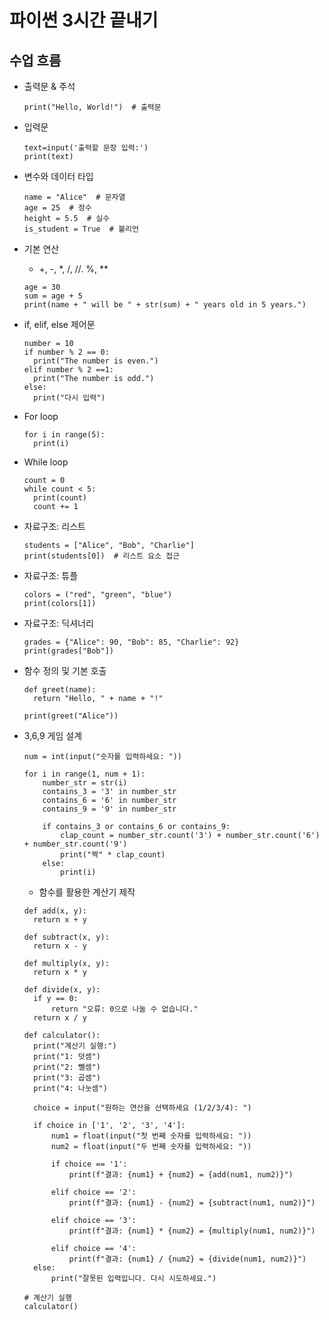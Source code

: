 # 파이썬 3시간 끝내기
## 수업 흐름
* 출력문 & 주석
  ```
  print("Hello, World!")  # 출력문
  ```
* 입력문
  ```
  text=input('출력할 문장 입력:')
  print(text) 
  ```
* 변수와 데이터 타입
  ```
  name = "Alice"  # 문자열
  age = 25  # 정수
  height = 5.5  # 실수
  is_student = True  # 불리언
  ```
* 기본 연산
  - +, -, *, /, //. %, **
  ```
  age = 30
  sum = age + 5
  print(name + " will be " + str(sum) + " years old in 5 years.")
  ```
* if, elif, else 제어문
  ```
  number = 10
  if number % 2 == 0:
    print("The number is even.")
  elif number % 2 ==1:
    print("The number is odd.")
  else:
    print("다시 입력")
  ```
* For loop
  ```
  for i in range(5):
    print(i)
  ```
* While loop
  ```
  count = 0
  while count < 5:
    print(count)
    count += 1
  ```
* 자료구조: 리스트
  ```
  students = ["Alice", "Bob", "Charlie"]
  print(students[0])  # 리스트 요소 접근
  ```
* 자료구조: 튜플
  ```
  colors = ("red", "green", "blue")
  print(colors[1])
  ```
* 자료구조: 딕셔너리
  ```
  grades = {"Alice": 90, "Bob": 85, "Charlie": 92}
  print(grades["Bob"])

* 함수 정의 및 기본 호출
  ```
  def greet(name):
    return "Hello, " + name + "!"

  print(greet("Alice"))
  ```

* 3,6,9 게임 설계
  ```
  num = int(input("숫자를 입력하세요: "))

  for i in range(1, num + 1):
      number_str = str(i)
      contains_3 = '3' in number_str
      contains_6 = '6' in number_str
      contains_9 = '9' in number_str
  
      if contains_3 or contains_6 or contains_9:
          clap_count = number_str.count('3') + number_str.count('6') + number_str.count('9')
          print("짝" * clap_count)
      else:
          print(i)
  ```

  * 함수를 활용한 계산기 제작
  ```
  def add(x, y):
    return x + y

  def subtract(x, y):
    return x - y

  def multiply(x, y):
    return x * y

  def divide(x, y):
    if y == 0:
        return "오류: 0으로 나눌 수 없습니다."
    return x / y

  def calculator():
    print("계산기 실행:")
    print("1: 덧셈")
    print("2: 뺄셈")
    print("3: 곱셈")
    print("4: 나눗셈")

    choice = input("원하는 연산을 선택하세요 (1/2/3/4): ")

    if choice in ['1', '2', '3', '4']:
        num1 = float(input("첫 번째 숫자를 입력하세요: "))
        num2 = float(input("두 번째 숫자를 입력하세요: "))

        if choice == '1':
            print(f"결과: {num1} + {num2} = {add(num1, num2)}")

        elif choice == '2':
            print(f"결과: {num1} - {num2} = {subtract(num1, num2)}")

        elif choice == '3':
            print(f"결과: {num1} * {num2} = {multiply(num1, num2)}")

        elif choice == '4':
            print(f"결과: {num1} / {num2} = {divide(num1, num2)}")
    else:
        print("잘못된 입력입니다. 다시 시도하세요.")

  # 계산기 실행
  calculator()

  ```
